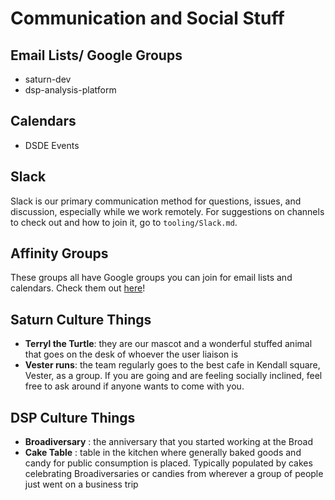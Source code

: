 # Communication and Social Stuff
## Email Lists/ Google Groups
- saturn-dev
- dsp-analysis-platform

## Calendars
- DSDE Events

## Slack
Slack is our primary communication method for questions, issues, and discussion, especially while we work remotely. For suggestions on channels to check out and how to join it, go to `tooling/Slack.md`.

## Affinity Groups
These groups all have Google groups you can join for email lists and calendars. Check them out [here](intranet.broadinstitute.org/broad-affinity-groups)!


## Saturn Culture Things
- **Terryl the Turtle**: they are our mascot and a wonderful stuffed animal that goes on the desk of whoever the user liaison is
- **Vester runs**: the team regularly goes to the best cafe in Kendall square, Vester, as a group. If you are going and are feeling socially inclined, feel free to ask around if anyone wants to come with you.

## DSP Culture Things
- **Broadiversary** : the anniversary that you started working at the Broad
-  **Cake Table** : table in the kitchen where generally baked goods and candy for public consumption is placed. Typically populated by cakes celebrating Broadiversaries or candies from wherever a group of people just went on a business trip
